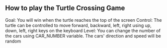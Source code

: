 ## How to play the Turtle Crossing Game
Goal: You will win when the turtle reaches the top of the screen
Control: The turtle can be controlled to move forward, backward, left, right using up, down, left, right keys on the keyboard
Level: You can change the number of the cars using CAR_NUMBER variable. The cars' direction and speed will be random
